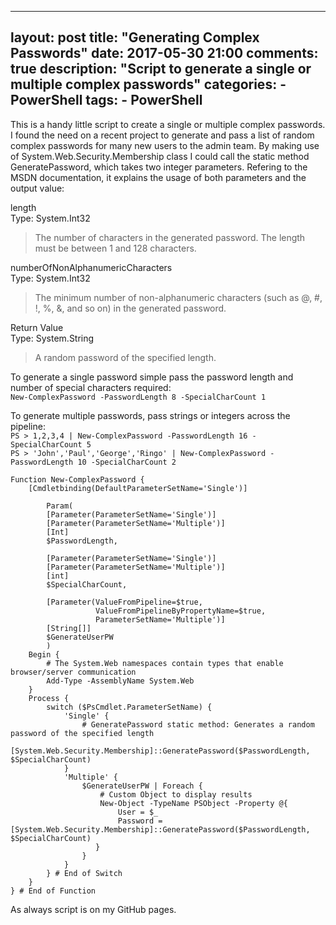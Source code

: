  ---
layout: post
title:  "Generating Complex Passwords"
date:   2017-05-30 21:00
comments: true
description: "Script to generate a single or multiple complex passwords"
categories: 
    - PowerShell
tags: 
    - PowerShell
---

This is a handy little script to create a single or multiple complex passwords. 
I found the need on a recent project to generate and pass a list of random complex passwords for many new users
to the admin team. 
 By making use of System.Web.Security.Membership class I could call the static method GeneratePassword, which takes two
integer parameters. Refering to the MSDN documentation, it explains the usage of both parameters and the output value:


length  
Type: System.Int32
> The number of characters in the generated password. The length must be between 1 and 128 characters. 

numberOfNonAlphanumericCharacters  
Type: System.Int32
> The minimum number of non-alphanumeric characters (such as @, #, !, %, &, and so on) in the generated password. 

Return Value  
Type: System.String 
> A random password of the specified length.

To generate a single password simple pass the password length and number of special characters required:  
```New-ComplexPassword -PasswordLength 8 -SpecialCharCount 1```

To generate multiple passwords, pass strings or integers across the pipeline:  
```PS > 1,2,3,4 | New-ComplexPassword -PasswordLength 16 -SpecialCharCount 5```  
```PS > 'John','Paul','George','Ringo' | New-ComplexPassword -PasswordLength 10 -SpecialCharCount 2```

```
Function New-ComplexPassword {
    [Cmdletbinding(DefaultParameterSetName='Single')]

        Param(
        [Parameter(ParameterSetName='Single')]
        [Parameter(ParameterSetName='Multiple')]
        [Int]
        $PasswordLength,

        [Parameter(ParameterSetName='Single')]
        [Parameter(ParameterSetName='Multiple')]
        [int]
        $SpecialCharCount,

        [Parameter(ValueFromPipeline=$true,
                   ValueFromPipelineByPropertyName=$true,
                   ParameterSetName='Multiple')]
        [String[]]
        $GenerateUserPW
        )
    Begin {   
        # The System.Web namespaces contain types that enable browser/server communication
        Add-Type -AssemblyName System.Web 
    }
    Process {
        switch ($PsCmdlet.ParameterSetName) {
            'Single' {
                # GeneratePassword static method: Generates a random password of the specified length
                [System.Web.Security.Membership]::GeneratePassword($PasswordLength, $SpecialCharCount)
            }
            'Multiple' {
                $GenerateUserPW | Foreach {
                    # Custom Object to display results
                    New-Object -TypeName PSObject -Property @{
                        User = $_
                        Password = [System.Web.Security.Membership]::GeneratePassword($PasswordLength, $SpecialCharCount)
                   }
                }
            }
        } # End of Switch
    }
} # End of Function
```

As always script is on my GitHub pages.
<script src="https://github.com/Graham-Beer/New-ComplexPassword.git"></script>
